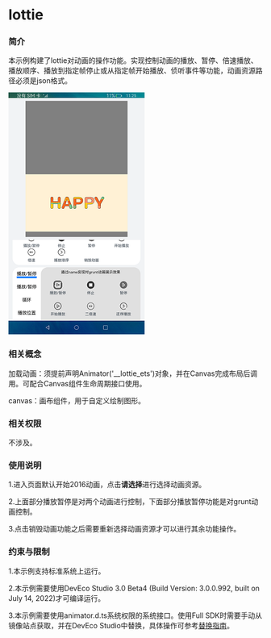 # lottie

### 简介

本示例构建了lottie对动画的操作功能。实现控制动画的播放、暂停、倍速播放、播放顺序、播放到指定帧停止或从指定帧开始播放、侦听事件等功能，动画资源路径必须是json格式。

![](./screenshot/device/main.png)

### 相关概念

加载动画：须提前声明Animator('__lottie_ets')对象，并在Canvas完成布局后调用。可配合Canvas组件生命周期接口使用。

canvas：画布组件，用于自定义绘制图形。

### 相关权限

不涉及。

### 使用说明

1.进入页面默认开始2016动画，点击**请选择**进行选择动画资源。

2.上面部分播放暂停是对两个动画进行控制，下面部分播放暂停功能是对grunt动画控制。

3.点击销毁动画功能之后需要重新选择动画资源才可以进行其余功能操作。

### 约束与限制

1.本示例支持标准系统上运行。

2.本示例需要使用DevEco Studio 3.0 Beta4 (Build Version: 3.0.0.992, built on July 14, 2022)才可编译运行。

3.本示例需要使用animator.d.ts系统权限的系统接口。使用Full SDK时需要手动从镜像站点获取，并在DevEco Studio中替换，具体操作可参考[替换指南](https://gitee.com/openharmony/docs/blob/master/zh-cn/application-dev/quick-start/full-sdk-switch-guide.md)。